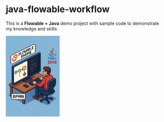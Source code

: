 # java-flowable-workflow

This is a <b>Flowable + Java</b> demo project with sample code to demonstrate my knowledge and skills.  

<img src="./src/main/resources/mystatic/images/1000000169.png" width="170" />

